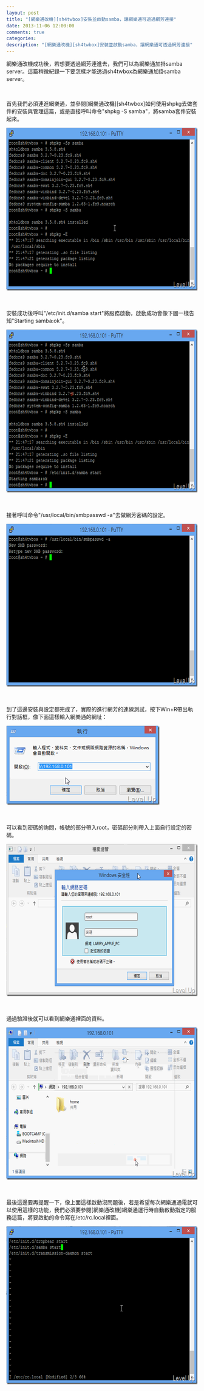 ```yaml
---
layout: post
title: "[網樂通改機][sh4twbox]安裝並啟動samba，讓網樂通可透過網芳連接"
date: 2013-11-06 12:00:00
comments: true
categories: 
description: "[網樂通改機][sh4twbox]安裝並啟動samba，讓網樂通可透過網芳連接"
---
```

<p>
	網樂通改機成功後，若想要透過網芳連進去，我們可以為網樂通加掛samba server。這篇稍微紀錄一下要怎樣才能透過sh4twbox為網樂通加掛samba server。</p>
<p>
	 </p>
<p>
	首先我們必須連進網樂通，並參閱[網樂通改機][sh4twbox]如何使用shpkg去做套件的安裝與管理這篇，或是直接呼叫命令"shpkg -S samba"，將samba套件安裝起來。</p>
<p>
	<img alt="image" border="0" height="429" src="\images\posts\38da4593-edf6-45ff-ad4e-58a4877f1d1c\image_thumb_4.png" style="border-left-width: 0px; border-right-width: 0px; border-bottom-width: 0px; border-top-width: 0px" width="678" /></p>
<p>
	 </p>
<p>
	安裝成功後呼叫"/etc/init.d/samba start"將服務啟動，啟動成功會像下圖一樣告知"Starting samba:ok"。</p>
<p>
	<img alt="image" border="0" height="429" src="\images\posts\38da4593-edf6-45ff-ad4e-58a4877f1d1c\image_thumb_5.png" style="border-left-width: 0px; border-right-width: 0px; border-bottom-width: 0px; border-top-width: 0px" width="679" /></p>
<p>
	 </p>
<p>
	接著呼叫命令"/usr/local/bin/smbpasswd -a"去做網芳密碼的設定。</p>
<p>
	<img alt="image" border="0" height="429" src="\images\posts\38da4593-edf6-45ff-ad4e-58a4877f1d1c\image_thumb_6.png" style="border-left-width: 0px; border-right-width: 0px; border-bottom-width: 0px; border-top-width: 0px" width="679" /></p>
<p>
	 </p>
<p>
	到了這邊安裝與設定都完成了，實際的進行網芳的連線測試，按下Win+R帶出執行對話框，像下面這樣輸入網樂通的網址：</p>
<p>
	<img alt="image" border="0" height="209" src="\images\posts\38da4593-edf6-45ff-ad4e-58a4877f1d1c\image_thumb_9.png" style="border-left-width: 0px; border-right-width: 0px; border-bottom-width: 0px; border-top-width: 0px" width="404" /></p>
<p>
	 </p>
<p>
	可以看到密碼的詢問，帳號的部分帶入root，密碼部分則帶入上面自行設定的密碼。</p>
<p>
	<img alt="image" border="0" height="401" src="\images\posts\38da4593-edf6-45ff-ad4e-58a4877f1d1c\image_thumb_8.png" style="border-left-width: 0px; border-right-width: 0px; border-bottom-width: 0px; border-top-width: 0px" width="644" /></p>
<p>
	 </p>
<p>
	通過驗證後就可以看到網樂通裡面的資料。</p>
<p>
	<img alt="image" border="0" height="401" src="\images\posts\38da4593-edf6-45ff-ad4e-58a4877f1d1c\image_thumb_7.png" style="border-left-width: 0px; border-right-width: 0px; border-bottom-width: 0px; border-top-width: 0px" width="644" /></p>
<p>
	 </p>
<p>
	最後這邊要再提醒一下，像上面這樣啟動沒問題後，若是希望每次網樂通通電就可以使用這樣的功能，我們必須要參閱[網樂通改機]網樂通運行時自動啟動指定的服務這篇，將要啟動的命令寫在/etc/rc.local裡面。</p>
<p>
	<img alt="image" border="0" height="416" src="\images\posts\38da4593-edf6-45ff-ad4e-58a4877f1d1c\image_thumb_11.png" style="border-left-width: 0px; border-right-width: 0px; border-bottom-width: 0px; border-top-width: 0px" width="658" /></p>

